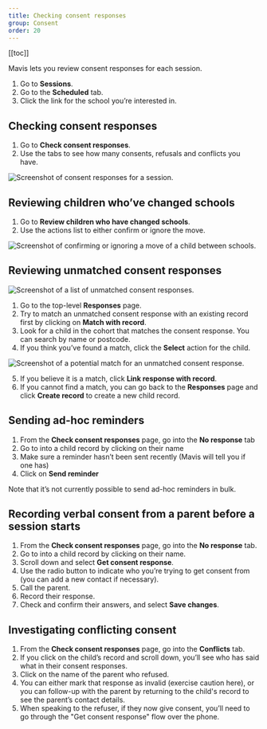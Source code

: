 ```yaml
---
title: Checking consent responses
group: Consent
order: 20
---
```


[[toc]]

Mavis lets you review consent responses for each session.

1. Go to **Sessions**.
2. Go to the **Scheduled** tab.
3. Click the link for the school you’re interested in.

## Checking consent responses

1. Go to **Check consent responses**.
2. Use the tabs to see how many consents, refusals and conflicts you have.

![Screenshot of consent responses for a session.](/assets/images/session-consent.png 'Mavis shows consent responses for a session grouped by status.')

## Reviewing children who’ve changed schools

1. Go to **Review children who have changed schools**.
2. Use the actions list to either confirm or ignore the move.

![Screenshot of confirming or ignoring a move of a child between schools.](/assets/images/session-change-schools.png 'Mavis lets you confirm or ignore a move of a child between schools.')

## Reviewing unmatched consent responses

![Screenshot of a list of unmatched consent responses.](/assets/images/consent-unmatched.png 'Mavis helps you review unmatched consent responses.')

1. Go to the top-level **Responses** page.
2. Try to match an unmatched consent response with an existing record first by clicking on **Match with record**.
3. Look for a child in the cohort that matches the consent response. You can search by name or postcode.
4. If you think you’ve found a match, click the **Select** action for the child.

![Screenshot of a potential match for an unmatched consent response.](/assets/images/consent-link.png 'Mavis makes it easy to compare a consent response with a child record.')

5. If you believe it is a match, click **Link response with record**.
6. If you cannot find a match, you can go back to the **Responses** page and click **Create record** to create a new child record.

## Sending ad-hoc reminders

1. From the **Check consent responses** page, go into the **No response** tab
2. Go to into a child record by clicking on their name
3. Make sure a reminder hasn’t been sent recently (Mavis will tell you if one has)
4. Click on **Send reminder**

Note that it’s not currently possible to send ad-hoc reminders in bulk.

## Recording verbal consent from a parent before a session starts

1. From the **Check consent responses** page, go into the **No response** tab.
2. Go to into a child record by clicking on their name.
3. Scroll down and select **Get consent response**.
4. Use the radio button to indicate who you’re trying to get consent from (you can add a new contact if necessary).
5. Call the parent.
6. Record their response.
7. Check and confirm their answers, and select **Save changes**.

## Investigating conflicting consent

1. From the **Check consent responses** page, go into the **Conflicts** tab.
2. If you click on the child’s record and scroll down, you’ll see who has said what in their consent responses.
3. Click on the name of the parent who refused.
4. You can either mark that response as invalid (exercise caution here), or you can follow-up with the parent by returning to the child's record to see the parent’s contact details.
5. When speaking to the refuser, if they now give consent, you’ll need to go through the "Get consent response" flow over the phone.
